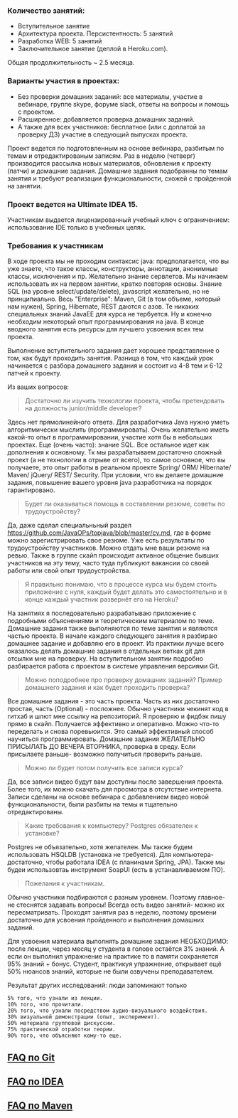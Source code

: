 ### Количество занятий:
- Вступительное занятие
- Архитектура проекта. Персистентность: 5 занятий
- Разработка WEB: 5 занятий
- Заключительное занятие (деплой в Heroku.com).

Общая продолжительность ~ 2.5 месяца.

### Варианты участия в проектах:
- Без проверки домашних заданий: все материалы, участие в вебинаре, группе skype, форуме slack, ответы на вопросы и помощь с проектом.
- Расширенное: добавляется проверка домашних заданий.
- А также для всех участников: бесплатное (или с доплатой за проверку ДЗ) участие в следующий выпусках проекта.

Проект ведется по подготовленным на основе вебинара, разбитым по темам и отредактированым записям. Раз в неделю (четверг) производится рассылка новых материалов, обновления к проекту (патчи) и домашние задания.
Домашние задания подобранны по темам занятия и требуют реализации функциональности, схожей с пройденной на занятии.

### Проект ведется на Ultimate IDEA 15. 
Участникам выдается лицензированный учебный ключ с ограничением: использование IDE только в учебнных целях.

### Требования к участникам
В ходе проекта мы не проходим синтаксис java: предполагается, что вы уже знаете, что такое классы, конструкторы, аннотации, анонимные классы, исключения и пр. Желательно знание сервлетов. Мы начинаем использовать их на первом занятии, кратко повторяя основы. Знание SQL (на уровне select/update/delete), javascript желательно, но не принципиально. Весь "Enterprise": Maven, Git (в том объеме, который нам нужен), Spring, Hibernate, REST даются с азов. Те никаких специальных знаний JavaEE для курса не тербуется. Ну и конечно необходим некоторый опыт программирования на java. В конце вводного занятия есть ресурсы для лучшего усвоения всех тем проекта.

Выполнение вступительного задания дает хорошее представление о том, как будут проходить занятия. Разница в том, что каждый урок начинается с разбора домашнего задания и состоит из 4-8 тем и 6-12 патчей к проекту.

Из ваших вопросов:
> Достаточно ли изучить технологии проекта, чтобы претендовать на должность junior/middle developer?

 Здесь нет прямолинейного ответа. Для разработчика Java нужно уметь алгоритмически мыслить (программировать). Очень желательно иметь какой-то опыт в программировании, участие хотя бы в небольших проектах. Еще (очень часто): знание SQL. Все остальное идет как дополнения к основному. Тк мы разрабатываем достаточно сложный проект (а не технологии в отрыве от всего), то самое основное, что вы получаете, это опыт работы в реальном проекте Spring/ ORM/ Hibernate/ Maven/ jQuery/ REST/ Security. При условии, что вы делаете домашние задания, повышение вашего уровня java разработчика на порядок гарантировано.

> Будет ли оказываться помощь в составлении резюме, советы по трудоустройству?

Да, даже сделал специальньный раздел https://github.com/JavaOPs/topjava/blob/master/cv.md, где в форме можно зарегистрировать свое резюме. Уже есть результаты по трудоустройству участников. Можно отдать мне ваши резюме на ревью. Также в группе скайп происходит активное общение бывших участников на эту тему, часто туда публикуют вакансии со своей работы или свой опыт трудоустройства.

> Я правильно понимаю, что в процессе курса мы будем стоить приложение с нуля, каждый будет делать это самостоятельно и в конце каждый участник развернёт его на Heroku?

На занятиях я последовательно разрабатываю приложение с подробными объяснениями и теоретическим материалом по теме. Домашние задания также выполняются по теме занятия и являются частью проекта. В начале каждого следующего занятия я разбираю домашнее задание и добавляю его в проект. Из практики лучше всего оказалось делать домашние задания в отдельных ветках git для отсылки мне на проверку. На вступительном занятии подробно разбирается работа с проектом в системе управления версиями Git.

> Можно поподробнее про проверку домашних заданий? Пример домашнего задания и как будет проходить проверка?

Все домашние задания - это часть проекта. Часть из них достаточно простая, часть (Optional) - посложнее. Обычно участники чекинят код в гитхаб и шлют мне ссылку на репозиторий. Я проверяю и фидбэк пишу прямо в скайп. Получается эффективно и оперативно. Можно что-то переделать и снова поревьюится. Это самый эффективный способ научиться программировать. Домашние задания ЖЕЛАТЕЛЬНО ПРИСЫЛАТЬ ДО ВЕЧЕРА ВТОРНИКА, проверка в среду. Если присылаете раньше- возможно получиться проверить раньше.

> Можно ли будет потом получить все записи курса?

Да, все записи видео будут вам доступны после завершения проекта. Более того, их можно скачать для просмотра в отсутствие интернета. Записи сделаны на основе вебинара с добавлением видео новой функциональности, были разбиты на темы и тщательно отредактированы. 

> Какие требования к компьютеру? Postgres обязателен к установке?

Postgres не объязательно, хотя желателен. Мы также будем использовать HSQLDB (установка не требуется). Для компьютера- достаточно, чтобы работала IDEA (с планинами Spring, JPA). Также мы будеи использовтаь инструмент SoapUI (есть в устанавливаемом ПО).

> Пожелания к участникам.

 Обычно участники подбираются с разным уровнем. Поэтому главное- не стеснятся задавать вопросы! Всегда есть видео занятий- можно их пересматривать. Проходят занятия раз в неделю, поэтому времени достаточно для усвоения пройденного и выполнения домашних заданий. 

Для усвоения материала выполнять домашние задания НЕОБХОДИМО: после лекции, через месяц у студента в голове остаётся 3% знаний. А если он выполнил упражнение на практике то в памяти сохраняется 95% знаний + бонус. Студент, практикуя упражнение, открывает ещё 50% нюансов знаний, которые не были озвучены преподавателем.

Результат других исследований: люди запоминают только

    5% того, что узнали из лекции.
    10% того, что прочитали.
    20% того, что узнали посредством аудио-визуального воздействия.
    30% визуальной демонстрации (опыт, эксперимент).
    50% материала групповой дискуссии.
    75% практической отработки теории.
    90% того, что объясняют кому-то еще.

[FAQ по Git](wiki/Git)
--------------------------
[FAQ по IDEA](wiki/IDEA)
--------------------------
[FAQ по Maven](wiki/Maven)
--------------------------
